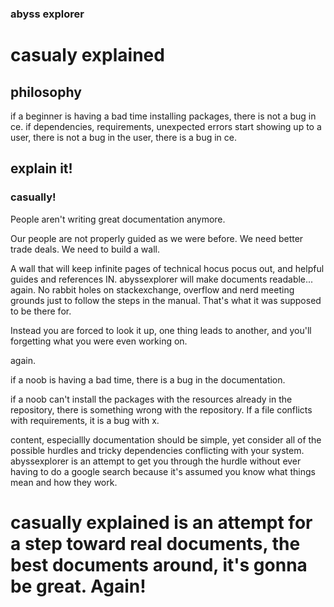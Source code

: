 ### abyss explorer

# casualy explained

## philosophy

if a beginner is having a bad time installing packages, there is not a bug in ce.
if dependencies, requirements, unexpected errors start showing up to a user, there is not a bug in the user, there is a bug in ce. 

## explain it!
### casually!

People aren't writing great documentation anymore. 

Our people are not properly guided as we were before. 
We need better trade deals. We need to build a wall. 

A wall that will keep infinite pages of technical hocus pocus out, and helpful guides and references IN. abyssexplorer will make documents readable... again. 
No rabbit holes on stackexchange, overflow and nerd meeting grounds just to follow the steps in the manual.  That's what it was supposed to be there for. 

Instead you are forced to look it up, one thing leads to another, and you'll forgetting what you were even working on. 

again.

if a noob is having a bad time, there is a bug in the documentation. 

if a noob can't install the packages with the resources already in the repository, there is something wrong with the repository.  If a file conflicts with requirements, it is a bug with x. 

content, especiallly documentation should be simple, yet consider all of the possible hurdles and tricky dependencies conflicting with your system. abyssexplorer is an attempt to get you through the hurdle without ever having to do a google search because it's assumed you know what things mean and how they work.  

# casually explained is an attempt for a step toward real documents, the best documents around, it's gonna be great. Again!
